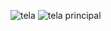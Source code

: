 ![tela](https://user-images.githubusercontent.com/64183011/80285354-aa941980-86fa-11ea-8c21-c0de07fb77b0.jpg) 
![tela principal](https://user-images.githubusercontent.com/64183011/80285657-e03a0200-86fc-11ea-8300-1a7d4fff45f0.jpg)
